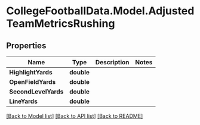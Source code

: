 # CollegeFootballData.Model.AdjustedTeamMetricsRushing

## Properties

Name | Type | Description | Notes
------------ | ------------- | ------------- | -------------
**HighlightYards** | **double** |  | 
**OpenFieldYards** | **double** |  | 
**SecondLevelYards** | **double** |  | 
**LineYards** | **double** |  | 

[[Back to Model list]](../README.md#documentation-for-models) [[Back to API list]](../README.md#documentation-for-api-endpoints) [[Back to README]](../README.md)


